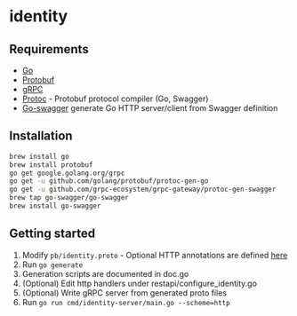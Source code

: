# identity

## Requirements

- [Go](https://golang.org)
- [Protobuf](https://github.com/google/protobuf)
- [gRPC](https://grpc.io)
- [Protoc](https://github.com/google/protobuf#protocol-compiler-installation) - Protobuf protocol compiler (Go, Swagger)
- [Go-swagger](https://github.com/go-swagger/go-swagger) generate Go HTTP server/client from Swagger definition

## Installation

```sh
brew install go
brew install protobuf
go get google.golang.org/grpc
go get -u github.com/golang/protobuf/protoc-gen-go
go get -u github.com/grpc-ecosystem/grpc-gateway/protoc-gen-swagger
brew tap go-swagger/go-swagger
brew install go-swagger
```

## Getting started

1. Modify `pb/identity.proto` - Optional HTTP annotations are defined [here](https://github.com/googleapis/googleapis/blob/master/google/api/http.proto)
2. Run `go generate`
3. Generation scripts are documented in doc.go
4. (Optional) Edit http handlers under restapi/configure_identity.go
5. (Optional) Write gRPC server from generated proto files
6. Run `go run cmd/identity-server/main.go --scheme=http`
